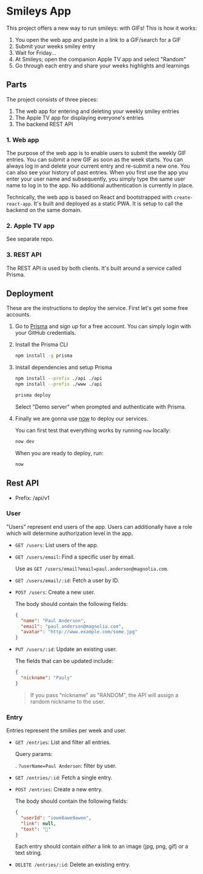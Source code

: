 # Smileys App

This project offers a new way to run smileys: with GIFs! This is how it works:

1. You open the web app and paste in a link to a GIF/search for a GIF
1. Submit your weeks smiley entry
1. Wait for Friday...
1. At Smileys; open the companion Apple TV app and select "Random"
1. Go through each entry and share your weeks highlights and learnings

## Parts

The project consists of three pieces:

1. The web app for entering and deleting your weekly smiley entries
1. The Apple TV app for displaying everyone's entries
1. The backend REST API

### 1. Web app

The purpose of the web app is to enable users to submit the weekly GIF entries. You can submit a new GIF as soon as the week starts. You can always log in and delete your current entry and re-submit a new one. You can also see your history of past entries. When you first use the app you enter your user name and subsequently, you simply type the same user name to log in to the app. No additional authentication is currently in place.

Technically, the web app is based on React and bootstrapped with `create-react-app`. It's built and deployed as a static PWA. It is setup to call the backend on the same domain.

### 2. Apple TV app

See separate repo.

### 3. REST API

The REST API is used by both clients. It's built around a service called Prisma.

## Deployment

These are the instructions to deploy the service. First let's get some free accounts.

1. Go to [Prisma][prisma] and sign up for a free account. You can simply login with your GitHub credentials.

1. Install the Prisma CLI

   ```bash
   npm install -g prisma
   ```

1. Install dependencies and setup Prisma

   ```bash
   npm install --prefix ./api ./api
   npm install --prefix ./www ./api

   prisma deploy
   ```

   Select "Demo server" when prompted and authenticate with Prisma.

1. Finally we are gonna use [now][now] to deploy our services.

   You can first test that everything works by running `now` locally:

   ```bash
   now dev
   ```

   When you are ready to deploy, run:

   ```bash
   now
   ```

## Rest API

- Prefix: /api/v1

### User

"Users" represent end users of the app. Users can additionally have a role which will determine authorization level in the app.

- `GET /users`: List users of the app.

- `GET /users/email`: Find a specific user by email.

  Use as `GET /users/email?email=paul.anderson@magnolia.com`.

- `GET /users/email/:id`: Fetch a user by ID.

- `POST /users`: Create a new user.

  The body should contain the following fields:

  ```json
  {
    "name": "Paul Anderson",
    "email": "paul.anderson@magnolia.com",
    "avatar": "http://www.example.com/some.jpg"
  }
  ```

- `PUT /users/:id`: Update an existing user.

  The fields that can be updated include:

  ```json
  {
    "nickname": "Pauly"
  }
  ```

  > If you pass "nickname" as "RANDOM", the API will assign a random nickname to the user.

### Entry

Entries represent the smilies per week and user.

- `GET /entries`: List and filter all entries.

  Query params:

  . `?userName=Paul Anderson`: filter by user.

- `GET /entries/:id`: Fetch a single entry.

- `POST /entries`: Create a new entry.

  The body should contain the following fields:

  ```json
  {
    "userId": "iowe8awe9aweo",
    "link": null,
    "text": "🤔"
  }
  ```

  Each entry should contain _either_ a link to an image (jpg, png, gif) or a text string.

- `DELETE /entries/:id`: Delete an existing entry.

[prisma]: https://www.prisma.io
[now]: https://zeit.co/now
